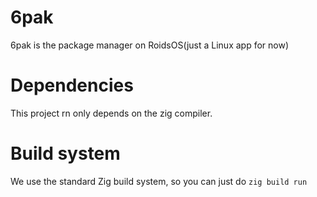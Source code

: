 # 6pak
6pak is the package manager on RoidsOS(just a Linux app for now)

# Dependencies
This project rn only depends on the zig compiler.

# Build system
We use the standard Zig build system, so you can just do `zig build run`
